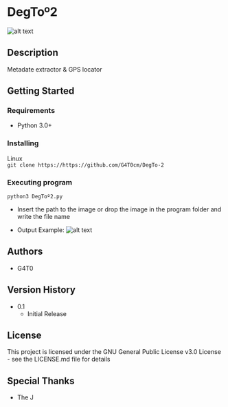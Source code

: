 # DegToº2
![alt text](https://cdn.discordapp.com/attachments/524964997860818944/1071567423473463296/image.png)
## Description

Metadate extractor & GPS locator

## Getting Started

### Requirements

* Python 3.0+

### Installing

 Linux  
```git clone https://https://github.com/G4T0cm/DegTo-2```
  
### Executing program

```python3 DegToº2.py```

* Insert the path to the image or drop the image in the program folder and write the file name

* Output Example:
![alt text](https://media.discordapp.net/attachments/524964997860818944/1071568244810453155/image.png)
## Authors
* G4T0

## Version History
* 0.1
    * Initial Release

## License

This project is licensed under the GNU General Public License v3.0 License - see the LICENSE.md file for details

## Special Thanks
* The J
